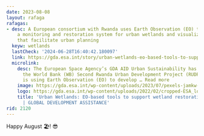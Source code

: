 ```yaml
---
date: 2023-08-08
layout: rafaga
rafagas:
- desc: A European consortium with Rwanda uses Earth Observation (EO) tools to develop
    a monitoring and restoration system for urban wetlands and visualization tools
    that facilitate urban planning
  keyw: wetlands
  lastCheck: '2024-06-28T16:40:42.180097'
  link: https://gda.esa.int/story/urban-wetlands-eo-based-tools-to-support-wetland-restoration-in-rwanda/
  microlink:
    desc: The European Space Agency’s GDA AID Urban Sustainability has been supporting
      the World Bank (WB) Second Rwanda Urban Development Project (RUDPII). The consortium
      is using Earth Observation (EO) to develop … Read more
    image: https://gda.esa.int/wp-content/uploads/2023/07/pexels-jamkw-ng-13239604-scaled.jpg
    logo: https://gda.esa.int/wp-content/uploads/2022/02/cropped-ESA_logo_simple.svg_-270x270.png
    title: 'Urban Wetlands: EO-based tools to support wetland restoration in Rwanda
      | GLOBAL DEVELOPMENT ASSISTANCE'
rid: 2120
---
```


Happy August 🏖! 😎